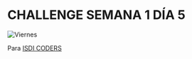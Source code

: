 # CHALLENGE SEMANA 1 DÍA 5

![Viernes](https://upload.wikimedia.org/wikipedia/commons/thumb/9/91/Pizza-3007395.jpg/220px-Pizza-3007395.jpg)

Para [ISDI CODERS](https://isdicoders.com/)
